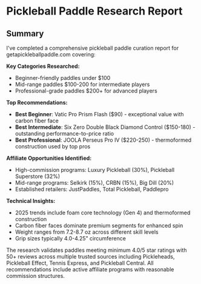 # Pickleball Paddle Research Report

## Summary

I've completed a comprehensive pickleball paddle curation report for getapickleballpaddle.com covering:

**Key Categories Researched:**
- Beginner-friendly paddles under $100
- Mid-range paddles $100-200 for intermediate players  
- Professional-grade paddles $200+ for advanced players

**Top Recommendations:**
- **Best Beginner**: Vatic Pro Prism Flash ($90) - exceptional value with carbon fiber face
- **Best Intermediate**: Six Zero Double Black Diamond Control ($150-180) - outstanding performance-to-price ratio
- **Best Professional**: JOOLA Perseus Pro IV ($220-250) - thermoformed construction used by top pros

**Affiliate Opportunities Identified:**
- High-commission programs: Luxury Pickleball (30%), Pickleball Superstore (32%)
- Mid-range programs: Selkirk (15%), CRBN (15%), Big Dill (20%)
- Established retailers: JustPaddles, Total Pickleball, Paddlepro

**Technical Insights:**
- 2025 trends include foam core technology (Gen 4) and thermoformed construction
- Carbon fiber faces dominate premium segments for enhanced spin
- Weight ranges from 7.2-8.7 oz across different skill levels
- Grip sizes typically 4.0-4.25" circumference

The research validates paddles meeting minimum 4.0/5 star ratings with 50+ reviews across multiple trusted sources including Pickleheads, Pickleball Effect, Tennis Express, and Pickleball Central. All recommendations include active affiliate programs with reasonable commission structures.